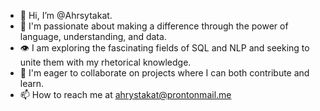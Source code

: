 - 👋 Hi, I’m @Ahrsytakat.
- 🌟 I'm passionate about making a difference through the power of language, understanding, and data.
- 👁️ I am exploring the fascinating fields of SQL and NLP and seeking to unite them with my rhetorical knowledge.
- 🤝 I'm eager to collaborate on projects where I can both contribute and learn.
- 📫 How to reach me at ahrystakat@prontonmail.me

<!---
Ahrsytakat/Ahrsytakat is a ✨ special ✨ repository because its `README.md` (this file) appears on your GitHub profile.
You can click the Preview link to take a look at your changes.
--->
